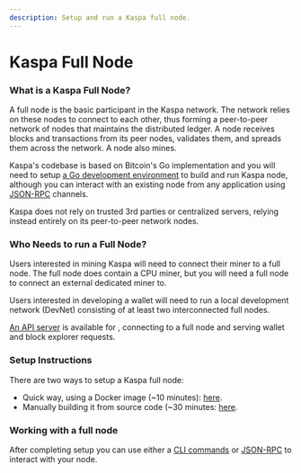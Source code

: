 ```yaml
---
description: Setup and run a Kaspa full node.
---
```


# Kaspa Full Node

### What is a Kaspa Full Node?

A full node is the basic participant in the Kaspa network. The network relies on these nodes to connect to each other, thus forming a peer-to-peer network of nodes that maintains the distributed ledger. A node receives blocks and transactions from its peer nodes, validates them, and spreads them across the network. A node also mines.

Kaspa's codebase is based on Bitcoin's Go implementation and you will need to setup [a Go development environment](https://app.gitbook.com/@kaspa/s/kaspa/~/drafts/-LsLyvtECTPlocs1u90J/primary/getting-started/running-a-node/build-a-node-server-from-source-code#prerequisites) to build and run Kaspa node, although you can interact with an existing node from any application using [JSON-RPC](interact-with-a-node/node-json-rpc-api.md) channels.

Kaspa does not rely on trusted 3rd parties or centralized servers, relying instead entirely on its peer-to-peer network nodes.  

### Who Needs to run a Full Node?

Users interested in mining Kaspa will need to connect their miner to a full node. The full node does contain a CPU miner, but you will need a full node to connect an external dedicated miner to.

Users interested in developing a wallet will need to run a local development network \(DevNet\) consisting of at least two interconnected full nodes. 

[An API server](../api-server/) is available for , connecting to a full node and serving wallet and block explorer requests.

### Setup Instructions

There are two ways to setup a Kaspa full node:

* Quick way, using a Docker image \(~10 minutes\): [here](full-node-quick-setup-with-docker.md).
* Manually building it from source code \(~30 minutes: [here](build-a-node-server-from-source-code.md).

### Working with a full node

After completing setup you can use either a [CLI commands](interact-with-a-node/node-cli-interface.md) or [JSON-RPC](interact-with-a-node/node-json-rpc-api.md) to interact with your node.







